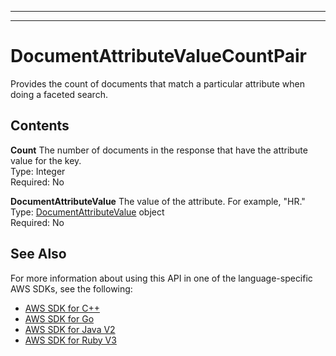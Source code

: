 --------

--------

# DocumentAttributeValueCountPair<a name="API_DocumentAttributeValueCountPair"></a>

Provides the count of documents that match a particular attribute when doing a faceted search\.

## Contents<a name="API_DocumentAttributeValueCountPair_Contents"></a>

 **Count**   <a name="Kendra-Type-DocumentAttributeValueCountPair-Count"></a>
The number of documents in the response that have the attribute value for the key\.  
Type: Integer  
Required: No

 **DocumentAttributeValue**   <a name="Kendra-Type-DocumentAttributeValueCountPair-DocumentAttributeValue"></a>
The value of the attribute\. For example, "HR\."  
Type: [DocumentAttributeValue](API_DocumentAttributeValue.md) object  
Required: No

## See Also<a name="API_DocumentAttributeValueCountPair_SeeAlso"></a>

For more information about using this API in one of the language\-specific AWS SDKs, see the following:
+  [ AWS SDK for C\+\+](https://docs.aws.amazon.com/goto/SdkForCpp/kendra-2019-02-03/DocumentAttributeValueCountPair) 
+  [ AWS SDK for Go](https://docs.aws.amazon.com/goto/SdkForGoV1/kendra-2019-02-03/DocumentAttributeValueCountPair) 
+  [ AWS SDK for Java V2](https://docs.aws.amazon.com/goto/SdkForJavaV2/kendra-2019-02-03/DocumentAttributeValueCountPair) 
+  [ AWS SDK for Ruby V3](https://docs.aws.amazon.com/goto/SdkForRubyV3/kendra-2019-02-03/DocumentAttributeValueCountPair) 